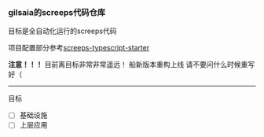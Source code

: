 ### gilsaia的screeps代码仓库

目标是全自动化运行的screeps代码 

项目配置部分参考[screeps-typescript-starter](https://github.com/screepers/screeps-typescript-starter)

**注意！！！** 目前离目标非常非常遥远！ 船新版本重构上线 请不要问什么时候重写好（

---
目标
- [ ] 基础设施
- [ ] 上层应用